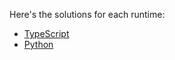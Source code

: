 Here's the solutions for each runtime:

- [TypeScript](./typescript/app.ts)
- [Python](./python/README.md)